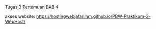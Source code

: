 Tugas 3 Pertemuan BAB 4

akses website:
https://hostingwebjafarilhm.github.io/PBW-Praktikum-3-WebHost/
